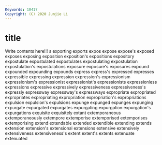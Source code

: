 ```yaml
---
Keywords: 10417
Copyright: (C) 2020 Junjie Li
---
```


# title

Write contents here!!!
s 
exporting 
exports 
expos 
expose 
expose's 
exposed 
exposes 
exposing 
exposition
exposition's 
expositions 
expository 
expostulate 
expostulated 
expostulates 
expostulating 
expostulation 
expostulation's 
expostulations
exposure 
exposure's 
exposures 
expound 
expounded 
expounding 
expounds 
express 
express's 
expressed
expresses 
expressible 
expressing 
expression 
expression's 
expressionism 
expressionism's 
expressionist 
expressionist's 
expressionists
expressionless 
expressions 
expressive 
expressively 
expressiveness 
expressiveness's 
expressly 
expressway 
expressway's 
expressways
expropriate 
expropriated 
expropriates 
expropriating 
expropriation 
expropriation's 
expropriations 
expulsion 
expulsion's 
expulsions
expunge 
expunged 
expunges 
expunging 
expurgate 
expurgated 
expurgates 
expurgating 
expurgation 
expurgation's
expurgations 
exquisite 
exquisitely 
extant 
extemporaneous 
extemporaneously 
extempore 
extemporise 
extemporised 
extemporises
extemporising 
extend 
extendable 
extended 
extendible 
extending 
extends 
extension 
extension's 
extensional
extensions 
extensive 
extensively 
extensiveness 
extensiveness's 
extent 
extent's 
extents 
extenuate 
extenuated
